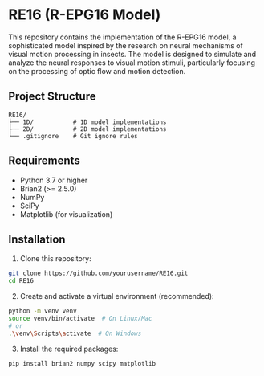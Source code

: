 # RE16 (R-EPG16 Model)

This repository contains the implementation of the R-EPG16 model, a sophisticated model inspired by the research on neural mechanisms of visual motion processing in insects. The model is designed to simulate and analyze the neural responses to visual motion stimuli, particularly focusing on the processing of optic flow and motion detection.

## Project Structure

```
RE16/
├── 1D/           # 1D model implementations
├── 2D/           # 2D model implementations
└── .gitignore    # Git ignore rules
```

## Requirements

- Python 3.7 or higher
- Brian2 (>= 2.5.0)
- NumPy
- SciPy
- Matplotlib (for visualization)

## Installation

1. Clone this repository:
```bash
git clone https://github.com/yourusername/RE16.git
cd RE16
```

2. Create and activate a virtual environment (recommended):
```bash
python -m venv venv
source venv/bin/activate  # On Linux/Mac
# or
.\venv\Scripts\activate  # On Windows
```

3. Install the required packages:
```bash
pip install brian2 numpy scipy matplotlib
```
